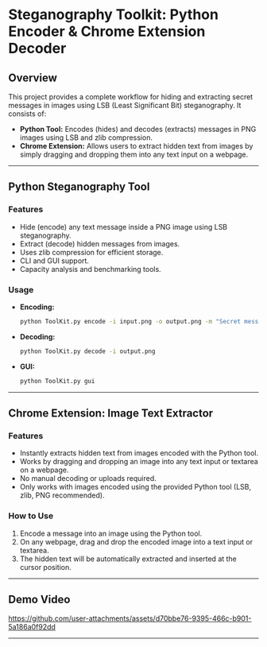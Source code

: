 # Steganography Toolkit: Python Encoder & Chrome Extension Decoder

## Overview

This project provides a complete workflow for hiding and extracting secret messages in images using LSB (Least Significant Bit) steganography. It consists of:

-   **Python Tool:** Encodes (hides) and decodes (extracts) messages in PNG images using LSB and zlib compression.
-   **Chrome Extension:** Allows users to extract hidden text from images by simply dragging and dropping them into any text input on a webpage.

---

## Python Steganography Tool

### Features

-   Hide (encode) any text message inside a PNG image using LSB steganography.
-   Extract (decode) hidden messages from images.
-   Uses zlib compression for efficient storage.
-   CLI and GUI support.
-   Capacity analysis and benchmarking tools.

### Usage

-   **Encoding:**
    ```bash
    python ToolKit.py encode -i input.png -o output.png -m "Secret message here"
    ```
-   **Decoding:**
    ```bash
    python ToolKit.py decode -i output.png
    ```
-   **GUI:**
    ```bash
    python ToolKit.py gui
    ```

---

## Chrome Extension: Image Text Extractor

### Features

-   Instantly extracts hidden text from images encoded with the Python tool.
-   Works by dragging and dropping an image into any text input or textarea on a webpage.
-   No manual decoding or uploads required.
-   Only works with images encoded using the provided Python tool (LSB, zlib, PNG recommended).

### How to Use

1. Encode a message into an image using the Python tool.
2. On any webpage, drag and drop the encoded image into a text input or textarea.
3. The hidden text will be automatically extracted and inserted at the cursor position.

---

## Demo Video


https://github.com/user-attachments/assets/d70bbe76-9395-466c-b901-5a186a0f92dd


---


